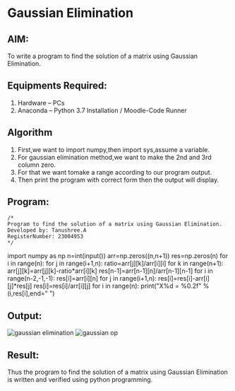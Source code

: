 # Gaussian Elimination

## AIM:
To write a program to find the solution of a matrix using Gaussian Elimination.

## Equipments Required:
1. Hardware – PCs
2. Anaconda – Python 3.7 Installation / Moodle-Code Runner

## Algorithm
1. First,we want to import numpy,then import sys,assume a variable.
2. For gaussian elimination method,we want to make the 2nd and 3rd column zero.
3. For that we want tomake a range according to our program output.
4. Then print the program with correct form then the output will display.

## Program:
```
/*
Program to find the solution of a matrix using Gaussian Elimination.
Developed by: Tanushree.A
RegisterNumber: 23004953
*/
```
import numpy as np
n=int(input())
arr=np.zeros((n,n+1))
res=np.zeros(n)
for i in range(n):
    for j in range(i+1,n):
        ratio=arr[j][k]/arr[i][i]
        for k in range(n+1):
            arr[j][k]=arr[j][k]-ratio*arr[i][k]
res[n-1]=arr[n-1][n]/arr[n-1][n-1]
for i in range(n-2,-1,-1):
    res[i]=arr[i][n]
    for j in range(i+1,n):
        res[i]=res[i]-arr[i][j]*res[j]
    res[i]=res[i]/arr[i][j]
for i in range(n):
    print("X%d = %0.2f" %(i,res[i],end=" ")
    

## Output:
![gaussian elimination]()
![gaussian op](https://github.com/Tanug25/Gaussian/assets/138849166/0cb8fcaf-5ae5-4d9e-a014-df48c9d4eede)


## Result:
Thus the program to find the solution of a matrix using Gaussian Elimination is written and verified using python programming.

